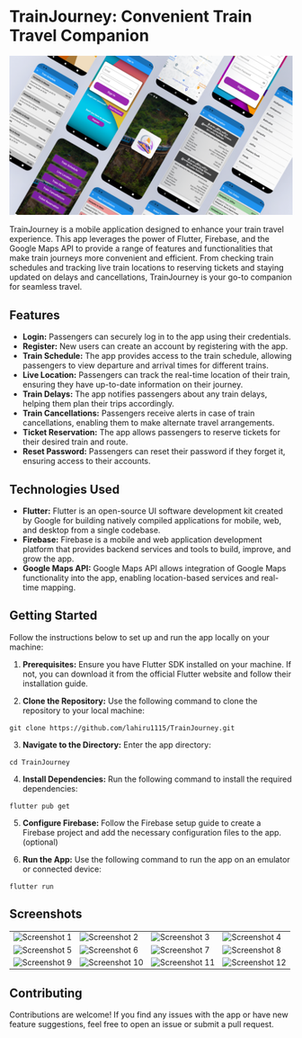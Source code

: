 # **TrainJourney: Convenient Train Travel Companion**

![Cover Photo](assets/screenshots/Cover.png)

TrainJourney is a mobile application designed to enhance your train travel experience. This app leverages the power of Flutter, Firebase, and the Google Maps API to provide a range of features and functionalities that make train journeys more convenient and efficient. From checking train schedules and tracking live train locations to reserving tickets and staying updated on delays and cancellations, TrainJourney is your go-to companion for seamless travel.

## Features

- **Login:** Passengers can securely log in to the app using their credentials.
- **Register:** New users can create an account by registering with the app.
- **Train Schedule:** The app provides access to the train schedule, allowing passengers to view departure and arrival times for different trains.
- **Live Location:** Passengers can track the real-time location of their train, ensuring they have up-to-date information on their journey.
- **Train Delays:** The app notifies passengers about any train delays, helping them plan their trips accordingly.
- **Train Cancellations:** Passengers receive alerts in case of train cancellations, enabling them to make alternate travel arrangements.
- **Ticket Reservation:** The app allows passengers to reserve tickets for their desired train and route.
- **Reset Password:** Passengers can reset their password if they forget it, ensuring access to their accounts.

## Technologies Used

- **Flutter:** Flutter is an open-source UI software development kit created by Google for building natively compiled applications for mobile, web, and desktop from a single codebase.
- **Firebase:** Firebase is a mobile and web application development platform that provides backend services and tools to build, improve, and grow the app.
- **Google Maps API:** Google Maps API allows integration of Google Maps functionality into the app, enabling location-based services and real-time mapping.

## Getting Started

Follow the instructions below to set up and run the app locally on your machine:

1. **Prerequisites:** Ensure you have Flutter SDK installed on your machine. If not, you can download it from the official Flutter website and follow their installation guide.

2. **Clone the Repository:** Use the following command to clone the repository to your local machine:
```
git clone https://github.com/lahiru1115/TrainJourney.git
```

3. **Navigate to the Directory:** Enter the app directory:
```
cd TrainJourney
```

4. **Install Dependencies:** Run the following command to install the required dependencies:
```
flutter pub get
```

5. **Configure Firebase:** Follow the Firebase setup guide to create a Firebase project and add the necessary configuration files to the app. (optional)

6. **Run the App:** Use the following command to run the app on an emulator or connected device:
```
flutter run
```

## Screenshots

<table>
  <tr>
    <td>
      <img src="assets/screenshots/Screenshot-1.png" alt="Screenshot 1">
    </td>
    <td>
      <img src="assets/screenshots/Screenshot-2.png" alt="Screenshot 2">
    </td>
    <td>
      <img src="assets/screenshots/Screenshot-3.png" alt="Screenshot 3">
    </td>
    <td>
      <img src="assets/screenshots/Screenshot-4.png" alt="Screenshot 4">
    </td>
  </tr>
  <tr>
    <td>
      <img src="assets/screenshots/Screenshot-5.png" alt="Screenshot 5">
    </td>
    <td>
      <img src="assets/screenshots/Screenshot-6.png" alt="Screenshot 6">
    </td>
    <td>
      <img src="assets/screenshots/Screenshot-7.png" alt="Screenshot 7">
    </td>
    <td>
      <img src="assets/screenshots/Screenshot-8.png" alt="Screenshot 8">
    </td>
  </tr>
  <tr>
    <td>
      <img src="assets/screenshots/Screenshot-9.png" alt="Screenshot 9">
    </td>
    <td>
      <img src="assets/screenshots/Screenshot-10.png" alt="Screenshot 10">
    </td>
    <td>
      <img src="assets/screenshots/Screenshot-11.png" alt="Screenshot 11">
    </td>
    <td>
      <img src="assets/screenshots/Screenshot-12.png" alt="Screenshot 12">
    </td>
  </tr>
</table>

## Contributing

Contributions are welcome! If you find any issues with the app or have new feature suggestions, feel free to open an issue or submit a pull request.
